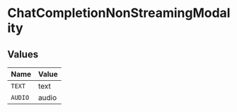 # ChatCompletionNonStreamingModality


## Values

| Name    | Value   |
| ------- | ------- |
| `TEXT`  | text    |
| `AUDIO` | audio   |